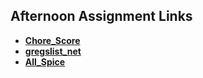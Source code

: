 ## Afternoon Assignment Links

* **[Chore_Score](https://github.com/DavidLiamB/Chore_Score)**
* **[gregslist_net](https://github.com/DavidLiamB/gregslist_net)**
* **[All_Spice](https://github.com/DavidLiamB/All_Spice)**
